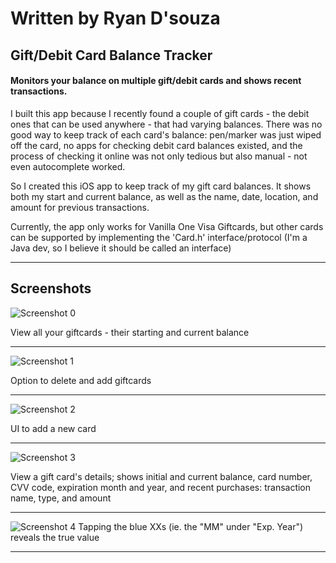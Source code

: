 # Written by Ryan D'souza

## Gift/Debit Card Balance Tracker

#### Monitors your balance on multiple gift/debit cards and shows recent transactions.

I built this app because I recently found a couple of gift cards - the debit ones that can be used anywhere - that had varying balances. There was no good way to keep track of each card's balance: pen/marker was just wiped off the card, no apps for checking debit card balances existed, and the process of checking it online was not only tedious but also manual - not even autocomplete worked.

So I created this iOS app to keep track of my gift card balances. It shows both my start and current balance, as well as the name, date, location, and amount for previous transactions.

Currently, the app only works for Vanilla One Visa Giftcards, but other cards can be supported by implementing the 'Card.h' interface/protocol (I'm a Java dev, so I believe it should be called an interface)


---

## Screenshots

![Screenshot 0](https://github.com/dsouzarc/giftCardBalanceTracker/blob/master/Screenshots/Screenshot_0.png)

View all your giftcards - their starting and current balance

---

![Screenshot 1](https://github.com/dsouzarc/giftCardBalanceTracker/blob/master/Screenshots/Screenshot_1.png)

Option to delete and add giftcards

---

![Screenshot 2](https://github.com/dsouzarc/giftCardBalanceTracker/blob/master/Screenshots/Screenshot_2.png)

UI to add a new card

---

![Screenshot 3](https://github.com/dsouzarc/giftCardBalanceTracker/blob/master/Screenshots/Screenshot_3.png)

View a gift card's details; shows initial and current balance, card number, CVV code, expiration month and year, and recent purchases: transaction name, type, and amount

---


![Screenshot 4](https://github.com/dsouzarc/giftCardBalanceTracker/blob/master/Screenshots/Screenshot_4.png)
Tapping the blue XXs (ie. the "MM" under "Exp. Year") reveals the true value

---
